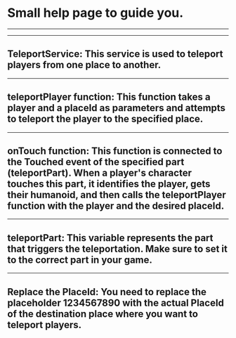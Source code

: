 # Small help page to guide you.
----------------------------------------
----------------------------------------------

## TeleportService: This service is used to teleport players from one place to another.
---------------------------
## teleportPlayer function: This function takes a player and a placeId as parameters and attempts to teleport the player to the specified place.
---------------------------
## onTouch function: This function is connected to the Touched event of the specified part (teleportPart). When a player's character touches this part, it identifies the player, gets their humanoid, and then calls the teleportPlayer function with the player and the desired placeId.
---------------------------
## teleportPart: This variable represents the part that triggers the teleportation. Make sure to set it to the correct part in your game.
---------------------------
## Replace the PlaceId: You need to replace the placeholder 1234567890 with the actual PlaceId of the destination place where you want to teleport players.
